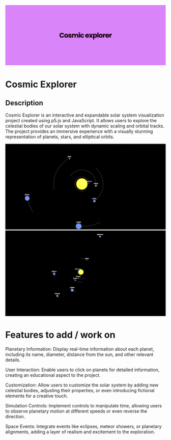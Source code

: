 ![Alt text](assets/banner.png)

# Cosmic Explorer

## Description

Cosmic Explorer is an interactive and expandable solar system visualization project created using p5.js and JavaScript. It allows users to explore the celestial bodies of our solar system with dynamic scaling and orbital tracks. The project provides an immersive experience with a visually stunning representation of planets, stars, and elliptical orbits.

![screenshot 1](assets/cosmic-explorer-1.png)
![screenshot 2](assets/cosmic-explorer-2.png)

# Features to add / work on

Planetary Information: Display real-time information about each planet, including its name, diameter, distance from the sun, and other relevant details.

User Interaction: Enable users to click on planets for detailed information, creating an educational aspect to the project.

Customization: Allow users to customize the solar system by adding new celestial bodies, adjusting their properties, or even introducing fictional elements for a creative touch.

Simulation Controls: Implement controls to manipulate time, allowing users to observe planetary motion at different speeds or even reverse the direction.

Space Events: Integrate events like eclipses, meteor showers, or planetary alignments, adding a layer of realism and excitement to the exploration.
